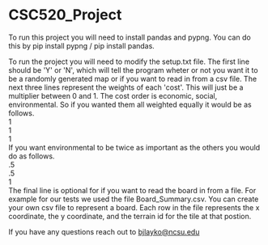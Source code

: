 # CSC520_Project
To run this project you will need to install pandas and pypng. You can do this by pip install pypng / pip install pandas.

To run the project you will need to modify the setup.txt file. The first line should be 'Y' or 'N', which will tell the program wheter or not you want it to be a 
randomly generated map or if you want to read in from a csv file. The next three lines represent the weights of each 'cost'. This will just be a multiplier between 0 and 1. 
The cost order is economic, social, environmental. So if you wanted them all weighted equally it would be as follows.  
1  
1  
1  
If you want environmental to be twice as important as the others you would do as follows.  
.5  
.5  
1  
The final line is optional for if you want to read the board in from a file. For example for our tests we used the file Board_Summary.csv. You can create your own csv file
to represent a board. Each row in the file represents the x coordinate, the y coordinate, and the terrain id for the tile at that postion.

If you have any questions reach out to bjlayko@ncsu.edu
